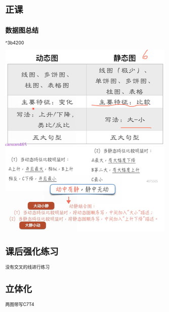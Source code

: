 # 正课
## 数据图总结

^3b4200

![image.png](https://raw.githubusercontent.com/formoree/PicGO-Picture/master/202307122232051.png)
![image.png](https://raw.githubusercontent.com/formoree/PicGO-Picture/master/202307122236644.png)

# 课后强化练习
没有交叉的线进行练习


# 立体化
两图带写C7T4